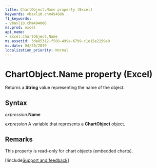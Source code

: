 ```yaml
---
title: ChartObject.Name property (Excel)
keywords: vbaxl10.chm494086
f1_keywords:
- vbaxl10.chm494086
ms.prod: excel
api_name:
- Excel.ChartObject.Name
ms.assetid: 3da85312-f508-499a-6799-c1e15e2259a0
ms.date: 04/20/2019
localization_priority: Normal
---
```



# ChartObject.Name property (Excel)

Returns a **String** value representing the name of the object.


## Syntax

_expression_.**Name**

_expression_ A variable that represents a **[ChartObject](Excel.ChartObject.md)** object.


## Remarks

This property is read-only for chart objects (embedded charts).




[!include[Support and feedback](~/includes/feedback-boilerplate.md)]